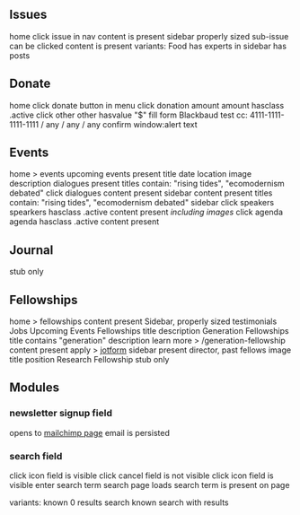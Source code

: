 ## Issues
home 
click issue in nav
  content is present 
  sidebar properly sized
  sub-issue can be clicked
  content is present
variants:
  Food
    has experts in sidebar
    has posts
## Donate
home
click donate button in menu
click donation amount
  amount hasclass .active
click other
  other hasvalue "$"
fill form 
  Blackbaud test cc: 4111-1111-1111-1111 / any / any / any
  confirm window:alert text
## Events
home > events
upcoming events present
  title
  date
  location
  image
  description
dialogues present
  titles contain: "rising tides", "ecomodernism debated"
click dialogues
  content present
  sidebar content present
    titles contain: "rising tides", "ecomodernism debated"
  sidebar 
  click speakers
    spearkers hasclass .active
    content present *including images*
  click agenda
    agenda hasclass .active
    content present
## Journal
stub only

## Fellowships
home > fellowships
content present
  Sidebar,  properly sized
    testimonials
    Jobs
    Upcoming Events
  Fellowships 
    title
    description
  Generation Fellowships
    title contains "generation"
    description
    learn more > /generation-fellowship
      content present
      apply > [jotform](https://form.jotform.com/63055364386157)
      sidebar present
        director, past fellows
          image
          title
          position
  Research Fellowship
    stub only

## Modules

### newsletter signup field
  opens to [mailchimp page](https://us12.list-manage.com/subscribe?u=3b42de6ffcb6673f3d2451000&id=49b872540e&MERGE0=)
  email is persisted


### search field
click icon
field is visible
click cancel
field is not visible
click icon
field is visible
enter search term
search page loads
search term is present on page

variants: known 0 results search
      known search with results
      